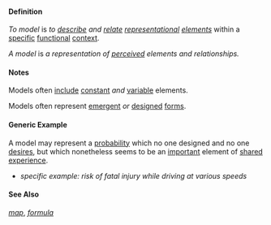 #### Definition

*To model* is *to [describe](https://github.com/gcassel/Modular-Organization-Terminology/blob/master/terms/describe.md) and [relate](https://github.com/gcassel/Modular-Organization-Terminology/blob/master/terms/relate.md) [representational](https://github.com/gcassel/Modular-Organizing-Terminology/blob/master/terms/represent.md) [elements](https://github.com/gcassel/Modular-Organization-Terminology/blob/master/terms/element.md)* within a [specific](https://github.com/gcassel/Modular-Organization-Terminology/blob/master/terms/specific.md) [functional](https://github.com/gcassel/Modular-Organization-Terminology/blob/master/terms/function.md) [context](https://github.com/gcassel/Modular-Organization-Terminology/blob/master/terms/context.md).

*A model* is *a representation of [perceived](https://github.com/gcassel/Modular-Organization-Terminology/blob/master/terms/perceive.md) elements and relationships.*  

#### Notes

Models often [include](https://github.com/gcassel/Modular-Organization-Terminology/blob/master/terms/include.md) [constant](https://github.com/gcassel/Modular-Organization-Terminology/blob/master/terms/constant.md) *and* [variable](https://github.com/gcassel/Modular-Organization-Terminology/blob/master/terms/variable.md) elements.

Models often represent [emergent](https://github.com/gcassel/Modular-Organization-Terminology/blob/master/terms/emergence.md) *or* [designed](https://github.com/gcassel/Modular-Organization-Terminology/blob/master/terms/design.md) [forms](https://github.com/gcassel/Modular-Organization-Terminology/blob/master/terms/form.md). 

#### Generic Example

A model may represent a [probability](https://github.com/gcassel/Modular-Organization-Terminology/blob/master/terms/probability.md) which no one designed and no one [desires](https://github.com/gcassel/Modular-Organization-Terminology/blob/master/terms/goal.md), but which nonetheless seems to be an [important](https://github.com/gcassel/Modular-Organization-Terminology/blob/master/terms/importance.md) element of [shared](https://github.com/gcassel/Modular-Organization-Terminology/blob/master/terms/common.md) [experience](https://github.com/gcassel/Modular-Organization-Terminology/blob/master/terms/experience.md).  

* *specific example: risk of fatal injury while driving at various speeds*

#### See Also 

*[map](https://github.com/gcassel/Modular-Organization-Terminology/blob/master/terms/map.md)*, *[formula](https://github.com/gcassel/Modular-Organization-Terminology/blob/master/terms/formula.md)*
